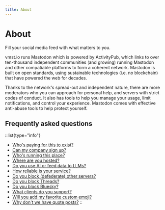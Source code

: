 ```yaml
---
title: About
---
```


# About

Fill your social media feed with what matters to you.

vmst.io runs Mastodon which is powered by ActivityPub, which links to over ten-thousand independent communities (and growing) running Mastodon and other compatiable platforms to form a coherent network. Mastodon is built on open standards, using sustainable technologies (i.e. no blockchain) that have powered the web for decades.

Thanks to the network's spread-out and independent nature, there are more moderators who you can approach for personal help, and servers with strict codes of conduct. It also has tools to help you manage your usage, limit notifications, and control your experience. Mastodon comes with effective anti-abuse tools to help protect yourself.

## Frequently asked questions

  ::list{type="info"}
  - [Who's paying for this to exist?](/funding)
  - [Can my company sign up?](/rules/commerce)
  - [Who's running this place?](/about/staff)
  - [Where are you hosted?](/infrastructure)
  - [Do you use AI or feed data to LLMs?](/about/ai)
  - [How reliable is your service?](/infrastructure/monitoring)
  - [Do you block (defederate) other servers?](/about/defederation)
  - [Do you block Threads?](/about/defederation#threads)
  - [Do you block Bluesky?](/rules/bridges#bluesky)
  - [What clients do you support?](/about/clients)
  - [Will you add my favorite custom emoji?](/about/emoji)
  - [Why don't we have quote posts?](/about/quotes)
  ::